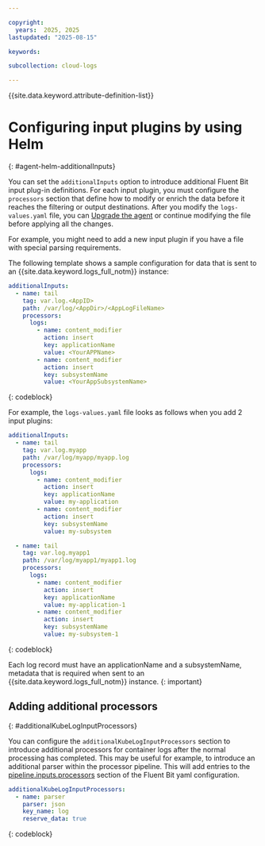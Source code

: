 ```yaml
---

copyright:
  years:  2025, 2025
lastupdated: "2025-08-15"

keywords:

subcollection: cloud-logs

---
```


{{site.data.keyword.attribute-definition-list}}


# Configuring input plugins by using Helm
{: #agent-helm-additionalInputs}

You can set the `additionalInputs` option to introduce additional Fluent Bit input plug-in definitions. For each input plugin, you must configure the `processors` section that define how to modify or enrich the data before it reaches the filtering or output destinations. After you modify the `logs-values.yaml` file, you can [Upgrade the agent](/docs/cloud-logs?topic=cloud-logs-agent-helm-update) or continue modifying the file before applying all the changes.

For example, you might need to add a new input plugin if you have a file with special parsing requirements.

The following template shows a sample configuration for data that is sent to an {{site.data.keyword.logs_full_notm}} instance:

```yaml
additionalInputs:
  - name: tail
    tag: var.log.<AppID>
    path: /var/log/<AppDir>/<AppLogFileName>
    processors:
      logs:
        - name: content_modifier
          action: insert
          key: applicationName
          value: <YourAPPName>
        - name: content_modifier
          action: insert
          key: subsystemName
          value: <YourAppSubsystemName>

```
{: codeblock}

For example, the `logs-values.yaml` file looks as follows when you add 2 input plugins:

```yaml
additionalInputs:
  - name: tail
    tag: var.log.myapp
    path: /var/log/myapp/myapp.log
    processors:
      logs:
        - name: content_modifier
          action: insert
          key: applicationName
          value: my-application
        - name: content_modifier
          action: insert
          key: subsystemName
          value: my-subsystem

  - name: tail
    tag: var.log.myapp1
    path: /var/log/myapp1/myapp1.log
    processors:
      logs:
        - name: content_modifier
          action: insert
          key: applicationName
          value: my-application-1
        - name: content_modifier
          action: insert
          key: subsystemName
          value: my-subsystem-1
```
{: codeblock}

Each log record must have an applicationName and a subsystemName, metadata that is required when sent to an {{site.data.keyword.logs_full_notm}} instance.
{: important}



## Adding additional processors
{: #additionalKubeLogInputProcessors}


You can configure the `additionalKubeLogInputProcessors` section to introduce additional processors for container logs after the normal processing has completed.  This may be useful for example, to introduce an additional parser within the processor pipeline. This will add entries to the [pipeline.inputs.processors](https://docs.fluentbit.io/manual/administration/configuring-fluent-bit/yaml/pipeline-section) section of the Fluent Bit yaml configuration.



```yaml
additionalKubeLogInputProcessors:
  - name: parser
    parser: json
    key_name: log
    reserve_data: true
```
{: codeblock}

